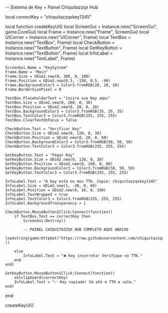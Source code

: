 -- Sistema de Key + Painel Chiquitazzqx Hub

local correctKey = "chiquitazzqxkey1345"

local function createKeyUI()
    local ScreenGui = Instance.new("ScreenGui", game.CoreGui)
    local Frame = Instance.new("Frame", ScreenGui)
    local UICorner = Instance.new("UICorner", Frame)
    local TextBox = Instance.new("TextBox", Frame)
    local CheckButton = Instance.new("TextButton", Frame)
    local GetKeyButton = Instance.new("TextButton", Frame)
    local InfoLabel = Instance.new("TextLabel", Frame)

    ScreenGui.Name = "KeySystem"
    Frame.Name = "Main"
    Frame.Size = UDim2.new(0, 300, 0, 180)
    Frame.Position = UDim2.new(0.5, -150, 0.5, -90)
    Frame.BackgroundColor3 = Color3.fromRGB(20, 20, 20)
    Frame.BorderSizePixel = 0

    TextBox.PlaceholderText = "Insira sua Key aqui"
    TextBox.Size = UDim2.new(0, 260, 0, 30)
    TextBox.Position = UDim2.new(0, 20, 0, 20)
    TextBox.BackgroundColor3 = Color3.fromRGB(35, 35, 35)
    TextBox.TextColor3 = Color3.fromRGB(255, 255, 255)
    TextBox.ClearTextOnFocus = false

    CheckButton.Text = "Verificar Key"
    CheckButton.Size = UDim2.new(0, 120, 0, 30)
    CheckButton.Position = UDim2.new(0, 20, 0, 60)
    CheckButton.BackgroundColor3 = Color3.fromRGB(50, 50, 50)
    CheckButton.TextColor3 = Color3.fromRGB(255, 255, 255)

    GetKeyButton.Text = "Pegar Key"
    GetKeyButton.Size = UDim2.new(0, 120, 0, 30)
    GetKeyButton.Position = UDim2.new(0, 160, 0, 60)
    GetKeyButton.BackgroundColor3 = Color3.fromRGB(50, 50, 50)
    GetKeyButton.TextColor3 = Color3.fromRGB(255, 255, 255)

    InfoLabel.Text = "A key está no meu TTK. Copie: chiquitazzqxkey1345"
    InfoLabel.Size = UDim2.new(1, -20, 0, 60)
    InfoLabel.Position = UDim2.new(0, 10, 0, 100)
    InfoLabel.TextWrapped = true
    InfoLabel.TextColor3 = Color3.fromRGB(255, 255, 255)
    InfoLabel.BackgroundTransparency = 1

    CheckButton.MouseButton1Click:Connect(function()
        if TextBox.Text == correctKey then
            ScreenGui:Destroy()

            -- PAINEL CHIQUITAZZQX HUB COMPLETO AQUI ABAIXO
            loadstring(game:HttpGet("https://raw.githubusercontent.com/chiquitazzqx/Chiquitazzqx12/main/finalrgbpainel.lua"))()
        
        else
            InfoLabel.Text = "❌ Key incorreta! Verifique no TTK."
        end
    end)

    GetKeyButton.MouseButton1Click:Connect(function()
        setclipboard(correctKey)
        InfoLabel.Text = "✅ Key copiada! Vá até o TTK e cole."
    end)
end

createKeyUI()
